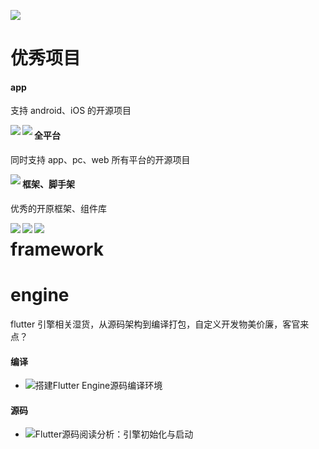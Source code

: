 ![](https://github.com/hornhuang/PictureRepository/blob/master/flutter_interviews/image_01.png)

# 优秀项目

#### app

支持 android、iOS 的开源项目

<a href="https://github.com/simplezhli/flutter_deer">
  <img align="left" src="https://github-readme-stats.anuraghazra1.vercel.app/api/pin/?username=simplezhli&repo=flutter_deer&show_icons=true&title_color=ffffff&icon_color=79ff97&text_color=9f9f9f&bg_color=151515" />
</a>

<a href="https://github.com/CarGuo/gsy_github_app_flutter">
  <img align="left" src="https://github-readme-stats.anuraghazra1.vercel.app/api/pin/?username=CarGuo&repo=gsy_github_app_flutter&show_icons=true&title_color=ffffff&icon_color=79ff97&text_color=9f9f9f&bg_color=151515" />
</a>

#### 全平台

同时支持 app、pc、web 所有平台的开源项目

<a href="https://github.com/gskinnerTeam/flutter-folio">
  <img align="left" src="https://github-readme-stats.anuraghazra1.vercel.app/api/pin/?username=gskinnerTeam&repo=flutter-folio&show_icons=true&title_color=ffffff&icon_color=79ff97&text_color=9f9f9f&bg_color=151515" />
</a>

#### 框架、脚手架

优秀的开原框架、组件库

<a href="https://github.com/jonataslaw/getx">
  <img align="left" src="https://github-readme-stats.anuraghazra1.vercel.app/api/pin/?username=jonataslaw&repo=getx&show_icons=true&title_color=ffffff&icon_color=79ff97&text_color=9f9f9f&bg_color=151515" />
</a>

<a href="https://github.com/bytedance/flutter_ume">
  <img align="left" src="https://github-readme-stats.anuraghazra1.vercel.app/api/pin/?username=bytedance&repo=flutter_ume&show_icons=true&title_color=ffffff&icon_color=79ff97&text_color=9f9f9f&bg_color=151515" />
</a>

<a href="https://github.com/alibaba/flutter_boost">
  <img align="left" src="https://github-readme-stats.anuraghazra1.vercel.app/api/pin/?username=alibaba&repo=flutter_boost&show_icons=true&title_color=ffffff&icon_color=79ff97&text_color=9f9f9f&bg_color=151515" />
</a>

# framework


# engine
flutter 引擎相关湿货，从源码架构到编译打包，自定义开发物美价廉，客官来点？

#### 编译
- ![搭建Flutter Engine源码编译环境](http://gityuan.com/2019/08/03/flutter_engine_setup/)

#### 源码
- ![Flutter源码阅读分析：引擎初始化与启动](https://blog.csdn.net/dongzhong1990/article/details/105678124)

# 
